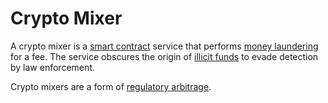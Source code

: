 # Crypto Mixer
A crypto mixer is a [smart contract](smart-contracts.md) service that performs [money laundering](money-laundering.md) for a fee. The service obscures the origin of [illicit funds](illicit-financing.md) to evade detection by law enforcement.  

Crypto mixers are a form of [regulatory arbitrage](regulatory-arbitrage.md).